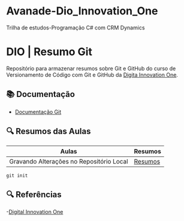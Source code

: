 # Avanade-Dio_Innovation_One
Trilha de estudos-Programação C# com CRM Dynamics 


# DIO | Resumo Git

Repositório para armazenar resumos sobre Git e GitHub do curso de Versionamento de Código com Git e GitHub da [Digita Innovation One](https://web.dio.me/home).

## 📚 Documentação
- [Documentação Git](https://github.com/HERBERT-EMIDIO/Avanade-Dio_Innovation_One/branches)

## 🔍 Resumos das Aulas

| Aulas |Resumos |
|----|----|
| Gravando Alterações no Repositório Local |[Resumos]()|

```
git init
```

## 🔍 Referências
-[Digital Innovation One]()


